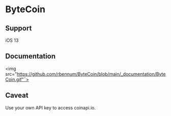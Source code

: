 # ByteCoin

## Support

iOS 13

## Documentation

<img src="https://github.com/rbennum/ByteCoin/blob/main/_documentation/ByteCoin.gif"¯>

## Caveat

Use your own API key to access coinapi.io.
